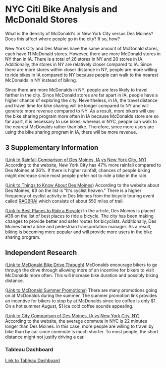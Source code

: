 # NYC Citi Bike Analysis and McDonald Stores
What is the density of McDonald's in New York City versus Des Moines? 
Does this affect where people go in the city? 
If so, how?

New York City and Des Moines have the same amount of McDonald stores, each have 11 McDonald stores. However, there are more McDonald stores in NY than in IA. There is a total of 26 stores in NY and 20 stores in IA. Additionally, the stores in NY are relatively closer compared to IA. Since there are more stores within closer distance in NY, people are more willing to ride bikes in IA compared to NY because people can walk to the nearest McDonalds in NY instead of biking. 

Since there are more McDonalds in NY, people are less likely to travel farther in the city. Since McDonald stores are far apart in IA, people have a higher chance of exploring the city. Nevertheless, in IA, the travel distance and travel time for bike sharing will be longer compared to NY and will generate more revenue compared to NY. As a result, more bikers will use the bike sharing program more often in IA because McDonalds store are so far apart, it is necessary to use bikes; whereas in NYC, people can walk to the nearest McDonalds rather than bike. Therefore, since more users are using the bike sharing program in IA, there will be more revenue.

## 3 Supplementary Information
[(Link to Rainfall Comparison of Des Moines, IA vs New York City, NY)](https://www.bestplaces.net/compare-cities/des_moines_ia/new_york_ny/climate)
According to the website, New York City has 47% more rainfall compared to Des Moines at 36%. If there is higher rainfall, chances of people biking might decrease since most people prefer not to ride a bike in the rain.

[(Link to Things to Know About Des Moines)](https://www.sparefoot.com/moving/moving-to-des-moines-ia/20-things-you-need-to-know-before-moving-to-des-moines/)
According to the website about Des Moines, #3 on the list is "It's cyclist heaven." There is a higher frequency of cyclist activity in Des Moines from the bicycle touring event called [RAGBRAI](https://ragbrai.com/) which consists of about 550 miles of trail.

[(Link to Best Places to Ride a Bicycle)](https://www.bicycling.com/culture/a23676188/best-bike-cities-2018/)
In the article, Des Moines is placed #38 on the list of best places to ride a bicycle. The city has been making changes to provide better and safer routes for bicyclists. Additionally, Des Moines hired a bike and pedestrian transportation manager. As a result, biking is becoming more popular and will provide more users in the bike sharing program.


## Independent Research
[(Link to McDonald Bike Drive Through)](https://www.foodandwine.com/news/mcdonald-s-wants-you-bike-through-drive-thru)
McDonalds encourage bikers to go through the drive through allowing more of an incentive for bikers to visit McDonalds more often. This will increase bike duration and possibly biking distance.

[(Link to McDonald Summer Promotions)](https://www.narcity.com/eat-drink/ca/mcdonalds-canada-summer-drink-days-2020-starts-on-june-29-and-iced-coffee-is-only-dollar1)
There are many promotions going on at McDonalds during the summer. The summer promotion link provides an incentive for bikers to stop by at McDonalds since ice coffee is only $1. On a hot summer August, $1 ice cold coffee sounds appealing.

[(Link to City Comparison of Des Moines, IA vs New York City, NY)](https://www.bestplaces.net/compare-cities/des_moines_ia/new_york_ny/overview)
According to the website, the average commute in NYC is 22 minutes longer than Des Moines. In this case, more people are willing to travel by bike than by car since commute is much shorter. To most people, the short distance might not justify driving a car.


### Tableau Dashboard
[Link to Tableau Dashboard](https://public.tableau.com/profile/robert.lau6163#!/vizhome/Bike_Sharing_Challenge/ChallengeBikeSharingandMcDonalds?publish=yes)
